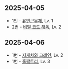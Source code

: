 ## 2025-04-05
* 1번 - [유연근무제](https://school.programmers.co.kr/learn/courses/30/lessons/388351), Lv. 1
* 2번 - [비밀 코드 해독](https://school.programmers.co.kr/learn/courses/30/lessons/388352), Lv. 2

## 2025-04-06
* 1번 - [지게차와 크레인](https://school.programmers.co.kr/learn/courses/30/lessons/388353), Lv. 2
* 1번 - [홀짝트리](https://school.programmers.co.kr/learn/courses/30/lessons/388354), Lv. 3
